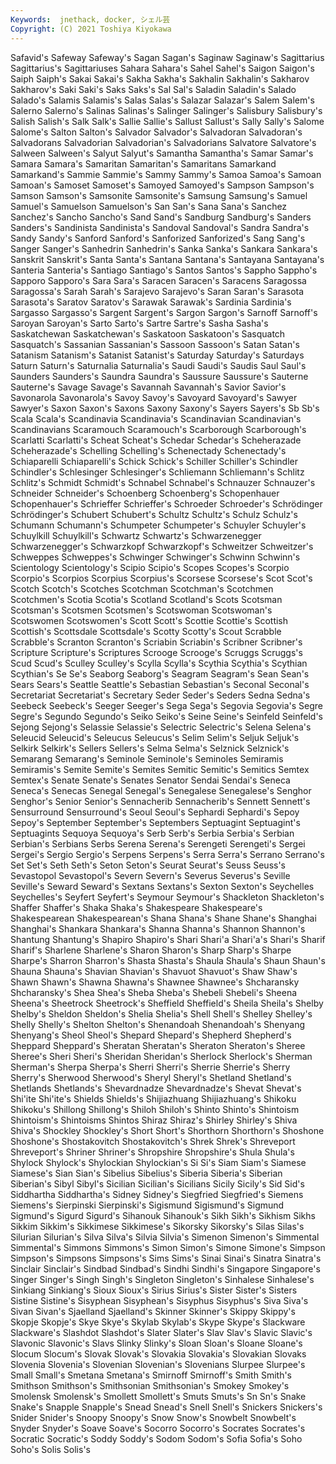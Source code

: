 ```yaml
---
Keywords:  jnethack, docker, シェル芸
Copyright: (C) 2021 Toshiya Kiyokawa
---
```

Safavid's Safeway Safeway's Sagan Sagan's Saginaw Saginaw's
Sagittarius Sagittarius's Sagittariuses Sahara Sahara's Sahel Sahel's Saigon Saigon's Saiph
Saiph's Sakai Sakai's Sakha Sakha's Sakhalin Sakhalin's Sakharov Sakharov's Saki
Saki's Saks Saks's Sal Sal's Saladin Saladin's Salado Salado's Salamis
Salamis's Salas Salas's Salazar Salazar's Salem Salem's Salerno Salerno's Salinas
Salinas's Salinger Salinger's Salisbury Salisbury's Salish Salish's Salk Salk's Sallie
Sallie's Sallust Sallust's Sally Sally's Salome Salome's Salton Salton's Salvador
Salvador's Salvadoran Salvadoran's Salvadorans Salvadorian Salvadorian's Salvadorians Salvatore Salvatore's Salween
Salween's Salyut Salyut's Samantha Samantha's Samar Samar's Samara Samara's Samaritan
Samaritan's Samaritans Samarkand Samarkand's Sammie Sammie's Sammy Sammy's Samoa Samoa's
Samoan Samoan's Samoset Samoset's Samoyed Samoyed's Sampson Sampson's Samson Samson's
Samsonite Samsonite's Samsung Samsung's Samuel Samuel's Samuelson Samuelson's San San's
Sana Sana's Sanchez Sanchez's Sancho Sancho's Sand Sand's Sandburg Sandburg's
Sanders Sanders's Sandinista Sandinista's Sandoval Sandoval's Sandra Sandra's Sandy Sandy's
Sanford Sanford's Sanforized Sanforized's Sang Sang's Sanger Sanger's Sanhedrin Sanhedrin's
Sanka Sanka's Sankara Sankara's Sanskrit Sanskrit's Santa Santa's Santana Santana's
Santayana Santayana's Santeria Santeria's Santiago Santiago's Santos Santos's Sappho Sappho's
Sapporo Sapporo's Sara Sara's Saracen Saracen's Saracens Saragossa Saragossa's Sarah
Sarah's Sarajevo Sarajevo's Saran Saran's Sarasota Sarasota's Saratov Saratov's Sarawak
Sarawak's Sardinia Sardinia's Sargasso Sargasso's Sargent Sargent's Sargon Sargon's Sarnoff
Sarnoff's Saroyan Saroyan's Sarto Sarto's Sartre Sartre's Sasha Sasha's Saskatchewan
Saskatchewan's Saskatoon Saskatoon's Sasquatch Sasquatch's Sassanian Sassanian's Sassoon Sassoon's Satan
Satan's Satanism Satanism's Satanist Satanist's Saturday Saturday's Saturdays Saturn Saturn's
Saturnalia Saturnalia's Saudi Saudi's Saudis Saul Saul's Saunders Saunders's Saundra
Saundra's Saussure Saussure's Sauterne Sauterne's Savage Savage's Savannah Savannah's Savior
Savior's Savonarola Savonarola's Savoy Savoy's Savoyard Savoyard's Sawyer Sawyer's Saxon
Saxon's Saxons Saxony Saxony's Sayers Sayers's Sb Sb's Scala Scala's
Scandinavia Scandinavia's Scandinavian Scandinavian's Scandinavians Scaramouch Scaramouch's Scarborough Scarborough's Scarlatti
Scarlatti's Scheat Scheat's Schedar Schedar's Scheherazade Scheherazade's Schelling Schelling's Schenectady
Schenectady's Schiaparelli Schiaparelli's Schick Schick's Schiller Schiller's Schindler Schindler's Schlesinger
Schlesinger's Schliemann Schliemann's Schlitz Schlitz's Schmidt Schmidt's Schnabel Schnabel's Schnauzer
Schnauzer's Schneider Schneider's Schoenberg Schoenberg's Schopenhauer Schopenhauer's Schrieffer Schrieffer's Schroeder
Schroeder's Schrödinger Schrödinger's Schubert Schubert's Schultz Schultz's Schulz Schulz's Schumann
Schumann's Schumpeter Schumpeter's Schuyler Schuyler's Schuylkill Schuylkill's Schwartz Schwartz's Schwarzenegger
Schwarzenegger's Schwarzkopf Schwarzkopf's Schweitzer Schweitzer's Schweppes Schweppes's Schwinger Schwinger's Schwinn
Schwinn's Scientology Scientology's Scipio Scipio's Scopes Scopes's Scorpio Scorpio's Scorpios
Scorpius Scorpius's Scorsese Scorsese's Scot Scot's Scotch Scotch's Scotches Scotchman
Scotchman's Scotchmen Scotchmen's Scotia Scotia's Scotland Scotland's Scots Scotsman Scotsman's
Scotsmen Scotsmen's Scotswoman Scotswoman's Scotswomen Scotswomen's Scott Scott's Scottie Scottie's
Scottish Scottish's Scottsdale Scottsdale's Scotty Scotty's Scout Scrabble Scrabble's Scranton
Scranton's Scriabin Scriabin's Scribner Scribner's Scripture Scripture's Scriptures Scrooge Scrooge's
Scruggs Scruggs's Scud Scud's Sculley Sculley's Scylla Scylla's Scythia Scythia's
Scythian Scythian's Se Se's Seaborg Seaborg's Seagram Seagram's Sean Sean's
Sears Sears's Seattle Seattle's Sebastian Sebastian's Seconal Seconal's Secretariat Secretariat's
Secretary Seder Seder's Seders Sedna Sedna's Seebeck Seebeck's Seeger Seeger's
Sega Sega's Segovia Segovia's Segre Segre's Segundo Segundo's Seiko Seiko's
Seine Seine's Seinfeld Seinfeld's Sejong Sejong's Selassie Selassie's Selectric Selectric's
Selena Selena's Seleucid Seleucid's Seleucus Seleucus's Selim Selim's Seljuk Seljuk's
Selkirk Selkirk's Sellers Sellers's Selma Selma's Selznick Selznick's Semarang Semarang's
Seminole Seminole's Seminoles Semiramis Semiramis's Semite Semite's Semites Semitic Semitic's
Semitics Semtex Semtex's Senate Senate's Senates Senator Sendai Sendai's Seneca
Seneca's Senecas Senegal Senegal's Senegalese Senegalese's Senghor Senghor's Senior Senior's
Sennacherib Sennacherib's Sennett Sennett's Sensurround Sensurround's Seoul Seoul's Sephardi Sephardi's
Sepoy Sepoy's September September's Septembers Septuagint Septuagint's Septuagints Sequoya Sequoya's
Serb Serb's Serbia Serbia's Serbian Serbian's Serbians Serbs Serena Serena's
Serengeti Serengeti's Sergei Sergei's Sergio Sergio's Serpens Serpens's Serra Serra's
Serrano Serrano's Set Set's Seth Seth's Seton Seton's Seurat Seurat's
Seuss Seuss's Sevastopol Sevastopol's Severn Severn's Severus Severus's Seville Seville's
Seward Seward's Sextans Sextans's Sexton Sexton's Seychelles Seychelles's Seyfert Seyfert's
Seymour Seymour's Shackleton Shackleton's Shaffer Shaffer's Shaka Shaka's Shakespeare Shakespeare's
Shakespearean Shakespearean's Shana Shana's Shane Shane's Shanghai Shanghai's Shankara Shankara's
Shanna Shanna's Shannon Shannon's Shantung Shantung's Shapiro Shapiro's Shari Shari'a
Shari'a's Shari's Sharif Sharif's Sharlene Sharlene's Sharon Sharon's Sharp Sharp's
Sharpe Sharpe's Sharron Sharron's Shasta Shasta's Shaula Shaula's Shaun Shaun's
Shauna Shauna's Shavian Shavian's Shavuot Shavuot's Shaw Shaw's Shawn Shawn's
Shawna Shawna's Shawnee Shawnee's Shcharansky Shcharansky's Shea Shea's Sheba Sheba's
Shebeli Shebeli's Sheena Sheena's Sheetrock Sheetrock's Sheffield Sheffield's Sheila Sheila's
Shelby Shelby's Sheldon Sheldon's Shelia Shelia's Shell Shell's Shelley Shelley's
Shelly Shelly's Shelton Shelton's Shenandoah Shenandoah's Shenyang Shenyang's Sheol Sheol's
Shepard Shepard's Shepherd Shepherd's Sheppard Sheppard's Sheratan Sheratan's Sheraton Sheraton's
Sheree Sheree's Sheri Sheri's Sheridan Sheridan's Sherlock Sherlock's Sherman Sherman's
Sherpa Sherpa's Sherri Sherri's Sherrie Sherrie's Sherry Sherry's Sherwood Sherwood's
Sheryl Sheryl's Shetland Shetland's Shetlands Shetlands's Shevardnadze Shevardnadze's Shevat Shevat's
Shi'ite Shi'ite's Shields Shields's Shijiazhuang Shijiazhuang's Shikoku Shikoku's Shillong Shillong's
Shiloh Shiloh's Shinto Shinto's Shintoism Shintoism's Shintoisms Shintos Shiraz Shiraz's
Shirley Shirley's Shiva Shiva's Shockley Shockley's Short Short's Shorthorn Shorthorn's
Shoshone Shoshone's Shostakovitch Shostakovitch's Shrek Shrek's Shreveport Shreveport's Shriner Shriner's
Shropshire Shropshire's Shula Shula's Shylock Shylock's Shylockian Shylockian's Si Si's
Siam Siam's Siamese Siamese's Sian Sian's Sibelius Sibelius's Siberia Siberia's
Siberian Siberian's Sibyl Sibyl's Sicilian Sicilian's Sicilians Sicily Sicily's Sid
Sid's Siddhartha Siddhartha's Sidney Sidney's Siegfried Siegfried's Siemens Siemens's Sierpinski
Sierpinski's Sigismund Sigismund's Sigmund Sigmund's Sigurd Sigurd's Sihanouk Sihanouk's Sikh
Sikh's Sikhism Sikhs Sikkim Sikkim's Sikkimese Sikkimese's Sikorsky Sikorsky's Silas
Silas's Silurian Silurian's Silva Silva's Silvia Silvia's Simenon Simenon's Simmental
Simmental's Simmons Simmons's Simon Simon's Simone Simone's Simpson Simpson's Simpsons
Simpsons's Sims Sims's Sinai Sinai's Sinatra Sinatra's Sinclair Sinclair's Sindbad
Sindbad's Sindhi Sindhi's Singapore Singapore's Singer Singer's Singh Singh's Singleton
Singleton's Sinhalese Sinhalese's Sinkiang Sinkiang's Sioux Sioux's Sirius Sirius's Sister
Sister's Sisters Sistine Sistine's Sisyphean Sisyphean's Sisyphus Sisyphus's Siva Siva's
Sivan Sivan's Sjaelland Sjaelland's Skinner Skinner's Skippy Skippy's Skopje Skopje's
Skye Skye's Skylab Skylab's Skype Skype's Slackware Slackware's Slashdot Slashdot's
Slater Slater's Slav Slav's Slavic Slavic's Slavonic Slavonic's Slavs Slinky
Slinky's Sloan Sloan's Sloane Sloane's Slocum Slocum's Slovak Slovak's Slovakia
Slovakia's Slovakian Slovaks Slovenia Slovenia's Slovenian Slovenian's Slovenians Slurpee Slurpee's
Small Small's Smetana Smetana's Smirnoff Smirnoff's Smith Smith's Smithson Smithson's
Smithsonian Smithsonian's Smokey Smokey's Smolensk Smolensk's Smollett Smollett's Smuts Smuts's
Sn Sn's Snake Snake's Snapple Snapple's Snead Snead's Snell Snell's
Snickers Snickers's Snider Snider's Snoopy Snoopy's Snow Snow's Snowbelt Snowbelt's
Snyder Snyder's Soave Soave's Socorro Socorro's Socrates Socrates's Socratic Socratic's
Soddy Soddy's Sodom Sodom's Sofia Sofia's Soho Soho's Solis Solis's
